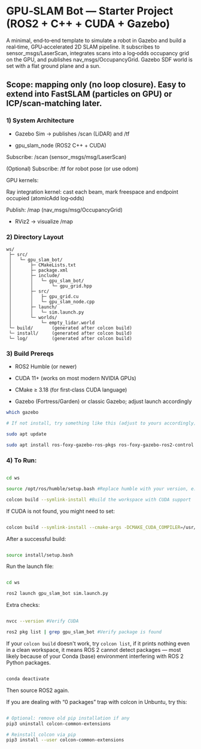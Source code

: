 # GPU‑SLAM Bot — Starter Project (ROS2 + C++ + CUDA + Gazebo)

A minimal, end‑to‑end template to simulate a robot in Gazebo and build a real‑time, GPU‑accelerated 2D SLAM pipeline. It subscribes to sensor_msgs/LaserScan, integrates scans into a log‑odds occupancy grid on the GPU, and publishes nav_msgs/OccupancyGrid. Gazebo SDF world is set with a flat ground plane and a sun.

## Scope: mapping only (no loop closure). Easy to extend into FastSLAM (particles on GPU) or ICP/scan‑matching later.

### 1) System Architecture

- Gazebo Sim → publishes /scan (LiDAR) and /tf

- gpu_slam_node (ROS2 C++ + CUDA)

Subscribe: /scan (sensor_msgs/msg/LaserScan)

(Optional) Subscribe: /tf for robot pose (or use odom)

GPU kernels:

Ray integration kernel: cast each beam, mark freespace and endpoint occupied (atomicAdd log‑odds)

Publish: /map (nav_msgs/msg/OccupancyGrid)

- RViz2 → visualize /map

### 2) Directory Layout

```
ws/
 ├─ src/
 │   └─ gpu_slam_bot/
 │       ├─ CMakeLists.txt
 │       ├─ package.xml
 │       ├─ include/
 │       │   └─ gpu_slam_bot/
 │       │       └─ gpu_grid.hpp
 │       ├─ src/
 │       │   ├─ gpu_grid.cu
 │       │   └─ gpu_slam_node.cpp
 │       ├─ launch/
 │       │   └─ sim.launch.py
 │       └─ worlds/
 │           └─ empty_lidar.world
 └─ build/       (generated after colcon build)
 └─ install/     (generated after colcon build)
 └─ log/         (generated after colcon build)

```

### 3) Build Prereqs

- ROS2 Humble (or newer)

- CUDA 11+ (works on most modern NVIDIA GPUs)

- CMake ≥ 3.18 (for first‑class CUDA language)

- Gazebo (Fortress/Garden) or classic Gazebo; adjust launch accordingly

```bash
which gazebo

# If not install, try something like this (adjust to yours accordingly):

sudo apt update

sudo apt install ros-foxy-gazebo-ros-pkgs ros-foxy-gazebo-ros2-control

```



### 4) To Run:

```bash

cd ws

source /opt/ros/humble/setup.bash #Replace humble with your version, e.g. source /opt/ros/foxy/setup.bash

colcon build --symlink-install #Build the workspace with CUDA support

```

If CUDA is not found, you might need to set: 

```bash

colcon build --symlink-install --cmake-args -DCMAKE_CUDA_COMPILER=/usr/local/cuda/bin/nvcc

```

After a successful build:

```bash

source install/setup.bash

```

Run the launch file: 

```bash

cd ws

ros2 launch gpu_slam_bot sim.launch.py

```


Extra checks:

```bash

nvcc --version #Verify CUDA

ros2 pkg list | grep gpu_slam_bot #Verify package is found


```

If your `colcon build` doesn't work, try `colcon list`, if it prints nothing even in a clean workspace, it means ROS 2 cannot detect packages — most likely because of your Conda (base) environment interfering with ROS 2 Python packages.

```bash

conda deactivate


```

Then source ROS2 again.

If you are dealing with “0 packages” trap with colcon in Unbuntu, try this:

```bash

# Optional: remove old pip installation if any
pip3 uninstall colcon-common-extensions

# Reinstall colcon via pip
pip3 install --user colcon-common-extensions

```